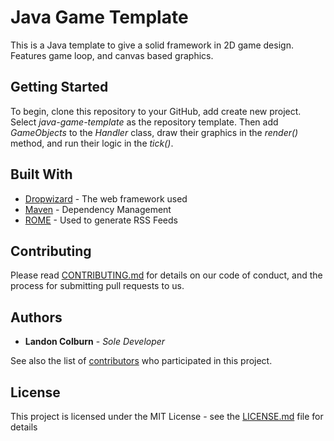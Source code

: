 # Java Game Template

This is a Java template to give a solid framework in 2D game design. Features game loop, and canvas based graphics.

## Getting Started

To begin, clone this repository to your GitHub, add create new project. Select *java-game-template* as the repository template. Then add *GameObjects* to the *Handler* class, draw their graphics in the *render()* method, and run their logic in the *tick()*.

## Built With

* [Dropwizard](http://www.dropwizard.io/1.0.2/docs/) - The web framework used
* [Maven](https://maven.apache.org/) - Dependency Management
* [ROME](https://rometools.github.io/rome/) - Used to generate RSS Feeds

## Contributing

Please read [CONTRIBUTING.md](https://gist.github.com/PurpleBooth/b24679402957c63ec426) for details on our code of conduct, and the process for submitting pull requests to us.

## Authors

* **Landon Colburn** - *Sole Developer*

See also the list of [contributors](https://github.com/your/project/contributors) who participated in this project.

## License

This project is licensed under the MIT License - see the [LICENSE.md](LICENSE.md) file for details
